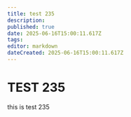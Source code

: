 ```yaml
---
title: test 235
description: 
published: true
date: 2025-06-16T15:00:11.617Z
tags: 
editor: markdown
dateCreated: 2025-06-16T15:00:11.617Z
---
```


# TEST 235
this is test 235
